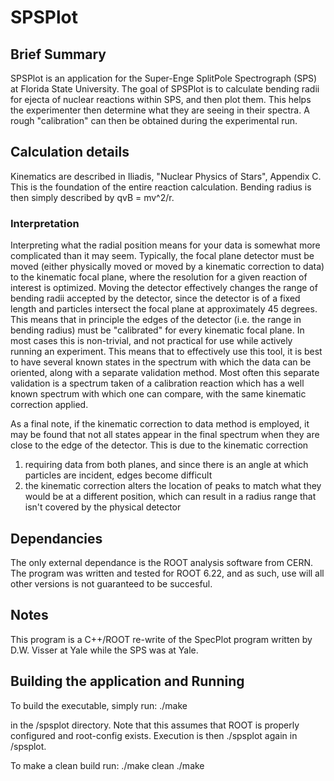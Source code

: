 # SPSPlot

## Brief Summary
SPSPlot is an application for the Super-Enge SplitPole Spectrograph (SPS) at Florida State University. The goal of SPSPlot is to
calculate bending radii for ejecta of nuclear reactions within SPS, and then plot them. This helps the experimenter then determine what they are
seeing in their spectra. A rough "calibration" can then be obtained during the experimental run.

## Calculation details
Kinematics are described in Iliadis, "Nuclear Physics of Stars", Appendix C. This is the foundation of the entire reaction calculation. Bending radius
is then simply described by qvB = mv^2/r.

### Interpretation
Interpreting what the radial position means for your data is somewhat more complicated than it may seem. Typically, the focal plane detector must be moved (either physically moved or 
moved by a kinematic correction to data) to the kinematic focal plane, where the resolution for a given reaction of interest is optimized. Moving the detector effectively changes the range
of bending radii accepted by the detector, since the detector is of a fixed length and particles intersect the focal plane at approximately 45 degrees. This means that in principle the edges
of the detector (i.e. the range in bending radius) must be "calibrated" for every kinematic focal plane. In most cases this is non-trivial, and not practical for use while actively running an
experiment. This means that to effectively use this tool, it is best to have several known states in the spectrum with which the data can be oriented, along with a separate validation method.
Most often this separate validation is a spectrum taken of a calibration reaction which has a well known spectrum with which one can compare, with the same kinematic correction applied.

As a final note, if the kinematic correction to data method is employed, it may be found that not all states appear in the final spectrum when they are close to the edge of the detector. This is due to
the kinematic correction
1. requiring data from both planes, and since there is an angle at which particles are incident, edges become difficult
2. the kinematic correction alters the location of peaks to match what they would be at a different position, which can result in a radius range that isn't covered by the physical detector

## Dependancies
The only external dependance is the ROOT analysis software from CERN. The program was written and tested for ROOT 6.22, and as such, use will all other versions
is not guaranteed to be succesful.

## Notes
This program is a C++/ROOT re-write of the SpecPlot program written by D.W. Visser at Yale while the SPS was at Yale.

## Building the application and Running

To build the executable, simply run:
./make

in the /spsplot directory. Note that this assumes that ROOT is properly configured and root-config exists. Execution is then
./spsplot
again in /spsplot.

To make a clean build run:
./make clean
./make